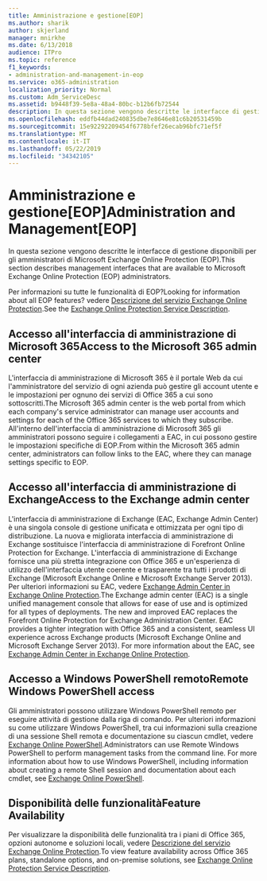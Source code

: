 ```yaml
---
title: Amministrazione e gestione[EOP]
ms.author: sharik
author: skjerland
manager: mnirkhe
ms.date: 6/13/2018
audience: ITPro
ms.topic: reference
f1_keywords:
- administration-and-management-in-eop
ms.service: o365-administration
localization_priority: Normal
ms.custom: Adm_ServiceDesc
ms.assetid: b9448f39-5e8a-48a4-80bc-b12b6fb72544
description: In questa sezione vengono descritte le interfacce di gestione disponibili per gli amministratori di Microsoft Exchange Online Protection (EOP).
ms.openlocfilehash: eddfb44dad240835dbe7e8646e81c6b20531459b
ms.sourcegitcommit: 15e92292209454f6778bfef26ecab96bfc71ef5f
ms.translationtype: MT
ms.contentlocale: it-IT
ms.lasthandoff: 05/22/2019
ms.locfileid: "34342105"
---
```

# <a name="administration-and-managementeop"></a><span data-ttu-id="95b09-103">Amministrazione e gestione[EOP]</span><span class="sxs-lookup"><span data-stu-id="95b09-103">Administration and Management[EOP]</span></span>

<span data-ttu-id="95b09-104">In questa sezione vengono descritte le interfacce di gestione disponibili per gli amministratori di Microsoft Exchange Online Protection (EOP).</span><span class="sxs-lookup"><span data-stu-id="95b09-104">This section describes management interfaces that are available to Microsoft Exchange Online Protection (EOP) administrators.</span></span>
  
<span data-ttu-id="95b09-105">Per informazioni su tutte le funzionalità di EOP?</span><span class="sxs-lookup"><span data-stu-id="95b09-105">Looking for information about all EOP features?</span></span> <span data-ttu-id="95b09-106">vedere [Descrizione del servizio Exchange Online Protection](exchange-online-protection-service-description.md).</span><span class="sxs-lookup"><span data-stu-id="95b09-106">See the [Exchange Online Protection Service Description](exchange-online-protection-service-description.md).</span></span>
  
## <a name="access-to-the-microsoft-365-admin-center"></a><span data-ttu-id="95b09-107">Accesso all'interfaccia di amministrazione di Microsoft 365</span><span class="sxs-lookup"><span data-stu-id="95b09-107">Access to the Microsoft 365 admin center</span></span>
<span data-ttu-id="95b09-108"><a name="BKMK_accesstotheoffice365admincenter"> </a></span><span class="sxs-lookup"><span data-stu-id="95b09-108"></span></span>

<span data-ttu-id="95b09-109">L'interfaccia di amministrazione di Microsoft 365 è il portale Web da cui l'amministratore del servizio di ogni azienda può gestire gli account utente e le impostazioni per ognuno dei servizi di Office 365 a cui sono sottoscritti.</span><span class="sxs-lookup"><span data-stu-id="95b09-109">The Microsoft 365 admin center is the web portal from which each company's service administrator can manage user accounts and settings for each of the Office 365 services to which they subscribe.</span></span> <span data-ttu-id="95b09-110">All'interno dell'interfaccia di amministrazione di Microsoft 365 gli amministratori possono seguire i collegamenti a EAC, in cui possono gestire le impostazioni specifiche di EOP.</span><span class="sxs-lookup"><span data-stu-id="95b09-110">From within the Microsoft 365 admin center, administrators can follow links to the EAC, where they can manage settings specific to EOP.</span></span>
  
## <a name="access-to-the-exchange-admin-center"></a><span data-ttu-id="95b09-111">Accesso all'interfaccia di amministrazione di Exchange</span><span class="sxs-lookup"><span data-stu-id="95b09-111">Access to the Exchange admin center</span></span>
<span data-ttu-id="95b09-112"><a name="BKMK_accesstotheexchangeadmincenter"> </a></span><span class="sxs-lookup"><span data-stu-id="95b09-112"></span></span>

<span data-ttu-id="95b09-p103">L'interfaccia di amministrazione di Exchange (EAC, Exchange Admin Center) è una singola console di gestione unificata e ottimizzata per ogni tipo di distribuzione. La nuova e migliorata interfaccia di amministrazione di Exchange sostituisce l'interfaccia di amministrazione di Forefront Online Protection for Exchange. L'interfaccia di amministrazione di Exchange fornisce una più stretta integrazione con Office 365 e un'esperienza di utilizzo dell'interfaccia utente coerente e trasparente tra tutti i prodotti di Exchange (Microsoft Exchange Online e Microsoft Exchange Server 2013). Per ulteriori informazioni su EAC, vedere [Exchange Admin Center in Exchange Online Protection](https://go.microsoft.com/fwlink/p/?LinkId=282381).</span><span class="sxs-lookup"><span data-stu-id="95b09-p103">The Exchange admin center (EAC) is a single unified management console that allows for ease of use and is optimized for all types of deployments. The new and improved EAC replaces the Forefront Online Protection for Exchange Administration Center. EAC provides a tighter integration with Office 365 and a consistent, seamless UI experience across Exchange products (Microsoft Exchange Online and Microsoft Exchange Server 2013). For more information about the EAC, see [Exchange Admin Center in Exchange Online Protection](https://go.microsoft.com/fwlink/p/?LinkId=282381).</span></span>
  
## <a name="remote-windows-powershell-access"></a><span data-ttu-id="95b09-117">Accesso a Windows PowerShell remoto</span><span class="sxs-lookup"><span data-stu-id="95b09-117">Remote Windows PowerShell access</span></span>
<span data-ttu-id="95b09-118"><a name="BKMK_remotewindowspowershellaccess"> </a></span><span class="sxs-lookup"><span data-stu-id="95b09-118"></span></span>

 <span data-ttu-id="95b09-p104">Gli amministratori possono utilizzare Windows PowerShell remoto per eseguire attività di gestione dalla riga di comando. Per ulteriori informazioni su come utilizzare Windows PowerShell, tra cui informazioni sulla creazione di una sessione Shell remota e documentazione su ciascun cmdlet, vedere [Exchange Online PowerShell](https://go.microsoft.com/fwlink/p/?LinkId=282266).</span><span class="sxs-lookup"><span data-stu-id="95b09-p104">Administrators can use Remote Windows PowerShell to perform management tasks from the command line. For more information about how to use Windows PowerShell, including information about creating a remote Shell session and documentation about each cmdlet, see [Exchange Online PowerShell](https://go.microsoft.com/fwlink/p/?LinkId=282266).</span></span>
  
## <a name="feature-availability"></a><span data-ttu-id="95b09-121">Disponibilità delle funzionalità</span><span class="sxs-lookup"><span data-stu-id="95b09-121">Feature Availability</span></span>
<span data-ttu-id="95b09-122"><a name="BKMK_remotewindowspowershellaccess"> </a></span><span class="sxs-lookup"><span data-stu-id="95b09-122"></span></span>

<span data-ttu-id="95b09-123">Per visualizzare la disponibilità delle funzionalità tra i piani di Office 365, opzioni autonome e soluzioni locali, vedere [Descrizione del servizio Exchange Online Protection](exchange-online-protection-service-description.md).</span><span class="sxs-lookup"><span data-stu-id="95b09-123">To view feature availability across Office 365 plans, standalone options, and on-premise solutions, see [Exchange Online Protection Service Description](exchange-online-protection-service-description.md).</span></span>
  


